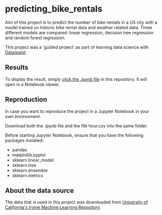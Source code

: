 # predicting_bike_rentals

Aim of this project is to predict the number of bike rentals in a US city with a model trained on historic bike rental data and weather related data. Three different models are compared: linear regression, decision tree regression and random forest regression.

This project was a 'guided project' as part of learning data science with [Dataquest](https://www.dataquest.io).

## Results

To display the result, simply [click the .ipynb file](https://github.com/jasperquak/predicting_bike_rentals/blob/main/PredictingBikeRentals.ipynb) in this repository. It will open in a Notebook viewer.

## Reproduction

In case you want to reproduce the project in a Jupyter Notebook in your own environment.

Download both the .ipynb file and the file hour.csv into the same folder.

Before starting Jupyter Notebook, ensure that you have the following packages installed:
* pandas
* matplotlib.pyplot
* sklearn.linear_model
* sklearn.tree
* sklearn.ensemble
* sklearn.metrics

## About the data source

The data that is used in this project was downloaded from [University of California's Irvine Machine Learning Repository](http://archive.ics.uci.edu/dataset/275/bike+sharing+dataset). 
